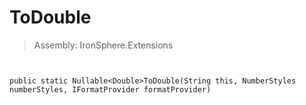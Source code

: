﻿

# ToDouble

> Assembly: IronSphere.Extensions



```


public static Nullable<Double>ToDouble(String this, NumberStyles numberStyles, IFormatProvider formatProvider)
```